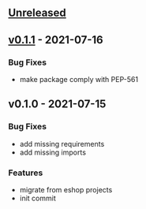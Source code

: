 <a name="unreleased"></a>
## [Unreleased]


<a name="v0.1.1"></a>
## [v0.1.1] - 2021-07-16
### Bug Fixes
- make package comply with PEP-561


<a name="v0.1.0"></a>
## v0.1.0 - 2021-07-15
### Bug Fixes
- add missing requirements
- add missing imports

### Features
- migrate from eshop projects
- init commit


[Unreleased]: https://github.com/Huangkai1008/seedwork-python/compare/v0.1.1...HEAD
[v0.1.1]: https://github.com/Huangkai1008/seedwork-python/compare/v0.1.0...v0.1.1
